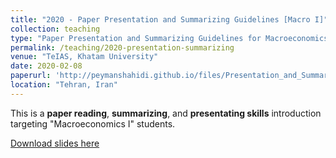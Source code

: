 ```yaml
---
title: "2020 - Paper Presentation and Summarizing Guidelines [Macro I]"
collection: teaching
type: "Paper Presentation and Summarizing Guidelines for Macroeconomics I students"
permalink: /teaching/2020-presentation-summarizing
venue: "TeIAS, Khatam University"
date: 2020-02-08
paperurl: 'http://peymanshahidi.github.io/files/Presentation_and_Summarizing_Guidelines2020.pdf'
location: "Tehran, Iran"
---
```



This is a **paper reading**, **summarizing**, and **presentating skills** introduction targeting "Macroeconomics I" students.

[Download slides here](http://peymanshahidi.github.io/files/Presentation_and_Summarizing_Guidelines2020.pdf)
